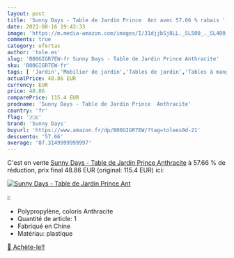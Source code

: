 ```yaml
---
layout: post
title: 'Sunny Days - Table de Jardin Prince  Ant avec 57.66 % rabais '
date: 2021-08-16 19:43:33
image: 'https://m.media-amazon.com/images/I/31djjbSj8LL._SL500_._SL400_.jpg'
comments: true
category: ofertas
author: 'tole.es'
slug: 'B00GIGR7EW-fr Sunny Days - Table de Jardin Prince Anthracite'
sku: 'B00GIGR7EW-fr'
tags: [ 'Jardin','Mobilier de jardin','Tables de jardin','Tables à manger de jardin','sunny days', ]
actualPrice: 48.86 EUR
currency: EUR
price: 48.86
comparePrice: 115.4 EUR
prodname: 'Sunny Days - Table de Jardin Prince  Anthracite'
country: 'fr'
flag: '🇫🇷'
brand: 'Sunny Days'
buyurl: 'https://www.amazon.fr/dp/B00GIGR7EW/?tag=tolees0d-21'
descuento: '57.66'
average: '87.3149999999997'
---
```


C'est en vente [Sunny Days - Table de Jardin Prince  Anthracite](https://www.amazon.fr/dp/B00GIGR7EW/?tag=tolees0d-21)  à  57.66 % de réduction, prix final  48.86 EUR (original: 115.4 EUR) ici:

[![Sunny Days - Table de Jardin Prince  Ant](https://m.media-amazon.com/images/I/31djjbSj8LL._SL500_._SL400_.jpg)](https://www.amazon.fr/dp/B00GIGR7EW/?tag=tolees0d-21)

ℹ️:

- Polypropylène, coloris Anthracite
- Quantité de article: 1
- Fabriqué en Chine
- Matériau: plastique

[🛒 Achète-le!!](https://www.amazon.fr/dp/B00GIGR7EW/?tag=tolees0d-21)
